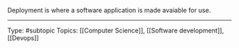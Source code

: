 Deployment is where a software application is made avaiable for use.
___
Type: #subtopic 
Topics: [[Computer Science]], [[Software development]], [[Devops]]

